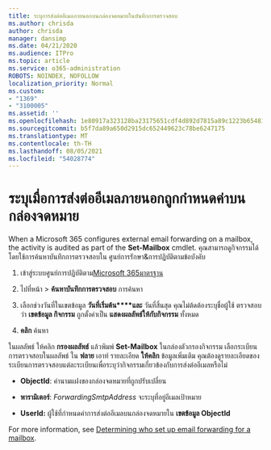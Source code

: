 ```yaml
---
title: ระบุการส่งต่ออีเมลภายนอกบนกล่องจดหมายในบันทึกการตรวจสอบ
ms.author: chrisda
author: chrisda
manager: dansimp
ms.date: 04/21/2020
ms.audience: ITPro
ms.topic: article
ms.service: o365-administration
ROBOTS: NOINDEX, NOFOLLOW
localization_priority: Normal
ms.custom:
- "1369"
- "3100005"
ms.assetid: ''
ms.openlocfilehash: 1e80917a323128ba23175651cdf4d892d7815a89c1223b654812c1b456c787da
ms.sourcegitcommit: b5f7da89a650d2915dc652449623c78be6247175
ms.translationtype: MT
ms.contentlocale: th-TH
ms.lasthandoff: 08/05/2021
ms.locfileid: "54028774"
---
```

# <a name="identify-when-external-email-forwarding-is-configured-on-mailboxes"></a>ระบุเมื่อการส่งต่ออีเมลภายนอกถูกกําหนดค่าบนกล่องจดหมาย

When a Microsoft 365 configures external email forwarding on a mailbox, the activity is audited as part of the **Set-Mailbox** cmdlet. คุณสามารถดูกิจกรรมได้โดยใช้การค้นหาบันทึกการตรวจสอบใน ศูนย์การรักษา&การปฏิบัติตามข้อบังคับ

1. เข้าสู่ระบบศูนย์การปฏิบัติตาม[Microsoft 365มาตรฐาน](https://protection.office.com/)

2. ไปที่หน้า  >  **ค้นหาบันทึกการตรวจสอบ** การค้นหา

3. เลือกช่วงวันที่ในเขตข้อมูล **วันที่เริ่มต้น****และ** วันที่สิ้นสุด คุณไม่ต้ดต้องระบุชื่อผู้ใช้ ตรวจสอบว่า **เขตข้อมูล กิจกรรม** ถูกตั้งค่าเป็น **แสดงผลลัพธ์ให้กับกิจกรรม** ทั้งหมด

4. **คลิก** ค้นหา

ในผลลัพธ์ ให้คลิก **กรองผลลัพธ์** แล้วพิมพ์ **Set-Mailbox** ในกล่องตัวกรองกิจกรรม เลือกระเบียนการตรวจสอบในผลลัพธ์ ใน **ฟลาย** เอาท์ รายละเอียด **ให้คลิก** ข้อมูลเพิ่มเติม คุณต้องดูรายละเอียดของระเบียนการตรวจสอบแต่ละระเบียนเพื่อระบุว่ากิจกรรมเกี่ยวข้องกับการส่งต่ออีเมลหรือไม่

- **ObjectId**: ค่านามแฝงของกล่องจดหมายที่ถูกปรับเปลี่ยน

- **พารามิเตอร์**: _ForwardingSmtpAddress_ จะระบุที่อยู่อีเมลเป้าหมาย

- **UserId:** ผู้ใช้ที่กําหนดค่าการส่งต่ออีเมลบนกล่องจดหมายใน **เขตข้อมูล ObjectId**

For more information, see [Determining who set up email forwarding for a mailbox](/microsoft-365/compliance/auditing-troubleshooting-scenarios#determine-who-set-up-email-forwarding-for-a-mailbox).
